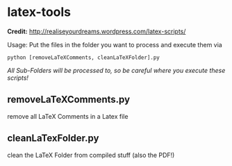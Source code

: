 # latex-tools

**Credit:** http://realiseyourdreams.wordpress.com/latex-scripts/

Usage: Put the files in the folder you want to process and execute them via
```
python [removeLaTeXComments, cleanLaTeXFolder].py
```
*All Sub-Folders will be processed to, so be careful where you execute these scripts!*
## removeLaTeXComments.py
remove all LaTeX Comments in a Latex file
## cleanLaTexFolder.py
clean the LaTeX Folder from compiled stuff (also the PDF!)